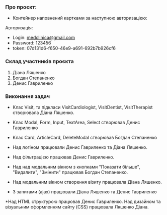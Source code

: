 ### Про проєкт:

* Контейнер наповнений картками за наступною авторизацією:

Авторизація: 
* Login: medclinica@gmail.com
* Password: 123456
* token: 07d131d6-f650-46e9-a691-692b7b926cf6



### Склад участників проєкта 
1. Діана Ляшенко
2. Богдан Степаненко
3. Денис Гавриленко

### Виконання задач 

* Клас Visit, та підкласи VisitCardiologist, VisitDentist, VisitTherapist створювала Діана Ляшенко.

* Клас Modal, Form, Input, TextArea, Select створював Денис Гавриленко

* Клас Card, ArticleCard, DeleteModal створював Богдан Степаненко

* Над логіном працювали Денис Гавриленко та Діана Ляшенко.

* Над фільтрацією працював Денис Гавриленко. 

* Над над модальним вікном з кнопками "Показати більше", "Видалити", "Змінити" працював Богдан Степаненко.

* Над модальним вікном створення візиту працювала Діана Ляшенко.

* З запитами (ajax) працювали Діана Ляшенко та Денис Гавриленко

*Над HTML структурою працював Денис Гавриленко. Над дизайном та візуальним оформленням сайту (CSS) працювала Ляшенко Діана.
